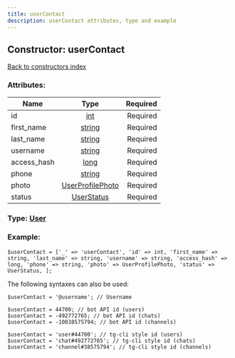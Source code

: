```yaml
---
title: userContact
description: userContact attributes, type and example
---
```

## Constructor: userContact  
[Back to constructors index](index.md)



### Attributes:

| Name     |    Type       | Required |
|----------|:-------------:|---------:|
|id|[int](../types/int.md) | Required|
|first\_name|[string](../types/string.md) | Required|
|last\_name|[string](../types/string.md) | Required|
|username|[string](../types/string.md) | Required|
|access\_hash|[long](../types/long.md) | Required|
|phone|[string](../types/string.md) | Required|
|photo|[UserProfilePhoto](../types/UserProfilePhoto.md) | Required|
|status|[UserStatus](../types/UserStatus.md) | Required|



### Type: [User](../types/User.md)


### Example:

```
$userContact = ['_' => 'userContact', 'id' => int, 'first_name' => string, 'last_name' => string, 'username' => string, 'access_hash' => long, 'phone' => string, 'photo' => UserProfilePhoto, 'status' => UserStatus, ];
```  

The following syntaxes can also be used:

```
$userContact = '@username'; // Username

$userContact = 44700; // bot API id (users)
$userContact = -492772765; // bot API id (chats)
$userContact = -10038575794; // bot API id (channels)

$userContact = 'user#44700'; // tg-cli style id (users)
$userContact = 'chat#492772765'; // tg-cli style id (chats)
$userContact = 'channel#38575794'; // tg-cli style id (channels)
```